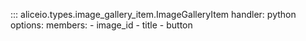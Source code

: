 ::: aliceio.types.image_gallery_item.ImageGalleryItem
    handler: python
    options:
      members:
        - image_id
        - title
        - button
